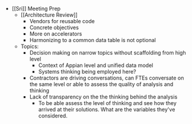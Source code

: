 - [[Sri]]  Meeting Prep
	- [[Architecture Review]]
		- Vendors for reusable code
		- Concrete objectives
		- More on accelerators
		- Harmonizing to a common data table is not optional
	- Topics:
		- Decision making on narrow topics without scaffolding from high level
			- Context of Appian level and unified data model
			- Systems thinking being employed here?
		- Contractors are driving conversations, can FTEs conversate on the same level or able to assess the quality of analysis and thinking
		- Lack of transparency on the the thinking behind the analysis
			- To be able assess the level of thinking and see how they arrived at their solutions. What are the variables they've considered.